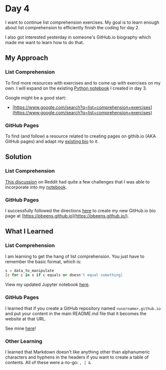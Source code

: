 # Day 4

I want to continue list comprehension exercises. My goal is to learn enough about list comprehension to efficiently finish the coding for day 2.

I also got interested yesterday in someone's GitHub.io biography which made me want to learn how to do that.

## My Approach

### List Comprehension

To find more resources with exercises and to come up with exercises on my own. I will expand on the existing [Python notebook](..\03\list_comp.ipynb) I created in day 3.

Google might be a good start:

- [https://www.google.com/search?q=list+comprehension+exercises](https://www.google.com/search?q=list+comprehension+exercises)

### GitHub Pages

To find (and follow) a resource related to creating pages on githib.io (AKA GitHub pages) and adapt my [existing bio](https://peter.beens.ca/) to it.

## Solution

### List Comprehension

[This discussion](https://www.reddit.com/r/learnpython/comments/4d2yl7/i_need_list_comprehension_exercises_to_drill/) on Reddit had quite a few challenges that I was able to incorporate into my [notebook](..\03\list_comp.ipynb).

### GitHub Pages

I successfully followed the directions [here](https://help.github.com/en/articles/creating-a-github-pages-site) to create my new GitHub.io bio page at [https://pbeens.github.io](https://pbeens.github.io/).

## What I Learned

### List Comprehension

I am learning to get the hang of list comprehension. You just have to remember the basic format, which is:

```python
s = data_to_manipulate
[c for c in s if c equals or doesn't equal something]
```

View my updated Jupyter notebook [here](https://colab.research.google.com/drive/1fbmH9yDS5fzFcxEZMnUzmb3qCqGQoaEv).

### GitHub Pages

I learned that if you create a GitHub repository named `<username>.github.io` and put your content in the main README.md file that it becomes the website at that URL.

See mine [here](https://pbeens.github.io/)!

### Other Learning

I learned that Markdown doesn't like anything other than alphanumeric characters and hyphens in the headers if you want to create a table of contents. All of these were a no-go: `, | &`
